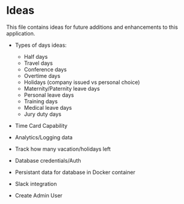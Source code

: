 # Ideas
This file contains ideas for future additions and enhancements to this application.

* Types of days ideas:
	* Half days
	* Travel days
	* Conference days
	* Overtime days
	* Holidays (company issued vs personal choice)
	* Maternity/Paternity leave days
	* Personal leave days
	* Training days
	* Medical leave days
	* Jury duty days

* Time Card Capability

* Analytics/Logging data

* Track how many vacation/holidays left

* Database credentials/Auth

* Persistant data for database in Docker container

* Slack integration

* Create Admin User